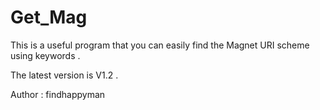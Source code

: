 # Get_Mag
This is a useful program that you can easily find the Magnet URI scheme using keywords . 

The latest version is V1.2 .

Author : findhappyman 
